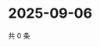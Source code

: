 # 2025-09-06

共 0 条

<!-- BEGIN ZHIHUQUESTIONS -->
<!-- 最后更新时间 Sat Sep 06 2025 08:49:49 GMT+0800 (China Standard Time) -->

<!-- END ZHIHUQUESTIONS -->
